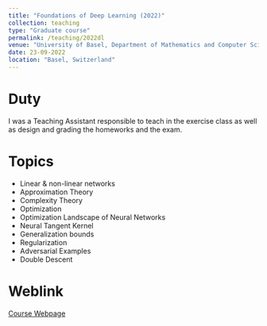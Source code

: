 ```yaml
---
title: "Foundations of Deep Learning (2022)"
collection: teaching
type: "Graduate course"
permalink: /teaching/2022dl
venue: "University of Basel, Department of Mathematics and Computer Science"
date: 23-09-2022
location: "Basel, Switzerland"
---
```


Duty
=====
I was a Teaching Assistant responsible to teach in the exercise class as well as design and grading the homeworks and the exam.

Topics
======
* Linear & non-linear networks
* Approximation Theory
* Complexity Theory
* Optimization
* Optimization Landscape of Neural Networks
* Neural Tangent Kernel
* Generalization bounds
* Regularization
* Adversarial Examples
* Double Descent

Weblink
======
[Course Webpage](https://vorlesungsverzeichnis.unibas.ch/en/semester-planning?id=271336)
